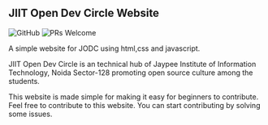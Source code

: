 
## JIIT Open Dev Circle Website

![GitHub](https://img.shields.io/github/license/mashape/apistatus.svg)
![PRs Welcome](https://img.shields.io/badge/PRs-welcome-brightgreen.svg)

A simple website for JODC using html,css and javascript.

JIIT Open Dev Circle is an technical hub of Jaypee Institute of Information Technology, Noida Sector-128 promoting open source culture among the students.

This website is made simple for making it easy for beginners to contribute.
Feel free to contribute to this website.
You can start contributing by solving some issues.

